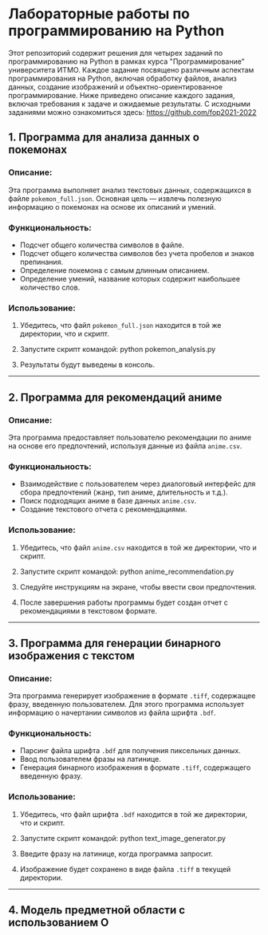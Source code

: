 # Лабораторные работы по программированию на Python
Этот репозиторий содержит решения для четырех заданий по программированию на Python в рамках курса "Программирование" университета ИТМО. Каждое задание посвящено различным аспектам программирования на Python, включая обработку файлов, анализ данных, создание изображений и объектно-ориентированное программирование. Ниже приведено описание каждого задания, включая требования к задаче и ожидаемые результаты. С исходными заданиями можно ознакомиться здесь: https://github.com/fop2021-2022

## 1. Программа для анализа данных о покемонах

### Описание:
Эта программа выполняет анализ текстовых данных, содержащихся в файле `pokemon_full.json`. Основная цель — извлечь полезную информацию о покемонах на основе их описаний и умений.

### Функциональность:
- Подсчет общего количества символов в файле.
- Подсчет общего количества символов без учета пробелов и знаков препинания.
- Определение покемона с самым длинным описанием.
- Определение умений, название которых содержит наибольшее количество слов.

### Использование:
1. Убедитесь, что файл `pokemon_full.json` находится в той же директории, что и скрипт.
2. Запустите скрипт командой:
python pokemon_analysis.py

3. Результаты будут выведены в консоль.

---

## 2. Программа для рекомендаций аниме

### Описание:
Эта программа предоставляет пользователю рекомендации по аниме на основе его предпочтений, используя данные из файла `anime.csv`.

### Функциональность:
- Взаимодействие с пользователем через диалоговый интерфейс для сбора предпочтений (жанр, тип аниме, длительность и т.д.).
- Поиск подходящих аниме в базе данных `anime.csv`.
- Создание текстового отчета с рекомендациями.

### Использование:
1. Убедитесь, что файл `anime.csv` находится в той же директории, что и скрипт.
2. Запустите скрипт командой:
python anime_recommendation.py

3. Следуйте инструкциям на экране, чтобы ввести свои предпочтения.
4. После завершения работы программы будет создан отчет с рекомендациями в текстовом формате.

---

## 3. Программа для генерации бинарного изображения с текстом

### Описание:
Эта программа генерирует изображение в формате `.tiff`, содержащее фразу, введенную пользователем. Для этого программа использует информацию о начертании символов из файла шрифта `.bdf`.

### Функциональность:
- Парсинг файла шрифта `.bdf` для получения пиксельных данных.
- Ввод пользователем фразы на латинице.
- Генерация бинарного изображения в формате `.tiff`, содержащего введенную фразу.

### Использование:
1. Убедитесь, что файл шрифта `.bdf` находится в той же директории, что и скрипт.
2. Запустите скрипт командой:
python text_image_generator.py

3. Введите фразу на латинице, когда программа запросит.
4. Изображение будет сохранено в виде файла `.tiff` в текущей директории.

---

## 4. Модель предметной области с использованием О
